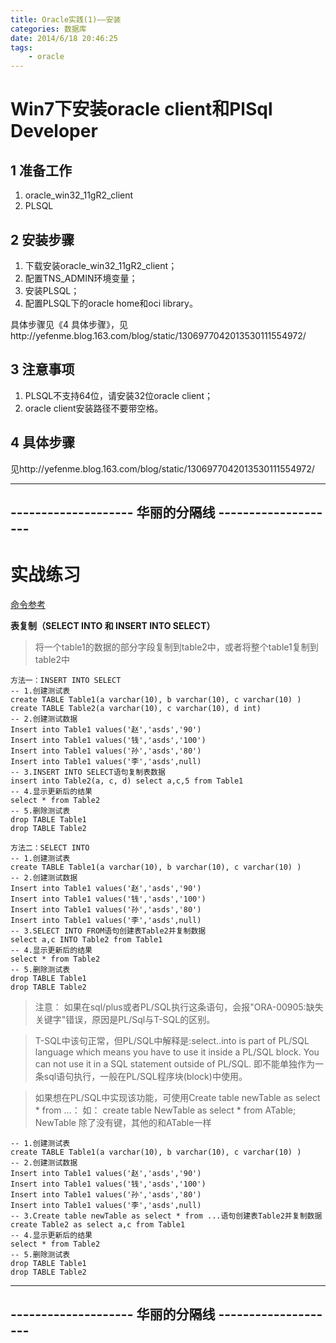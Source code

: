 ```yaml
---
title: Oracle实践(1)——安装
categories: 数据库
date: 2014/6/18 20:46:25
tags:
	- oracle
---
```


# Win7下安装oracle client和PlSql Developer

## 1 准备工作

1. oracle_win32_11gR2_client
2. PLSQL

## 2 安装步骤

1. 下载安装oracle_win32_11gR2_client；
2. 配置TNS_ADMIN环境变量；
3. 安装PLSQL；
4. 配置PLSQL下的oracle home和oci library。

具体步骤见《4 具体步骤》，见http://yefenme.blog.163.com/blog/static/1306977042013530111554972/

## 3 注意事项

1. PLSQL不支持64位，请安装32位oracle client；
2. oracle client安装路径不要带空格。

## 4 具体步骤

见http://yefenme.blog.163.com/blog/static/1306977042013530111554972/

---------
-------------------- 华丽的分隔线 --------------------
---------


# 实战练习

[命令参考](http://www.w3school.com.cn/sql/sql_select.asp)



**表复制（SELECT INTO 和 INSERT INTO SELECT）**

> 将一个table1的数据的部分字段复制到table2中，或者将整个table1复制到table2中

	方法一：INSERT INTO SELECT
	-- 1.创建测试表
	create TABLE Table1(a varchar(10), b varchar(10), c varchar(10) )
	create TABLE Table2(a varchar(10), c varchar(10), d int)
	-- 2.创建测试数据
	Insert into Table1 values('赵','asds','90')  
    Insert into Table1 values('钱','asds','100')  
    Insert into Table1 values('孙','asds','80')  
    Insert into Table1 values('李','asds',null) 
    -- 3.INSERT INTO SELECT语句复制表数据
	insert into Table2(a, c, d) select a,c,5 from Table1
	-- 4.显示更新后的结果  
    select * from Table2
    -- 5.删除测试表  
    drop TABLE Table1  
    drop TABLE Table2
	
	方法二：SELECT INTO
	-- 1.创建测试表
	create TABLE Table1(a varchar(10), b varchar(10), c varchar(10) )
	-- 2.创建测试数据
	Insert into Table1 values('赵','asds','90')  
    Insert into Table1 values('钱','asds','100')  
    Insert into Table1 values('孙','asds','80')  
    Insert into Table1 values('李','asds',null) 
	-- 3.SELECT INTO FROM语句创建表Table2并复制数据  
    select a,c INTO Table2 from Table1 
	-- 4.显示更新后的结果  
    select * from Table2
    -- 5.删除测试表  
    drop TABLE Table1  
    drop TABLE Table2

> 注意：
如果在sql/plus或者PL/SQL执行这条语句，会报"ORA-00905:缺失关键字"错误，原因是PL/Sql与T-SQL的区别。

> T-SQL中该句正常，但PL/SQL中解释是:select..into is part of PL/SQL language which means you have to use it inside a PL/SQL block. You can not use it in a SQL statement outside of PL/SQL.
即不能单独作为一条sql语句执行，一般在PL/SQL程序块(block)中使用。

> 如果想在PL/SQL中实现该功能，可使用Create table newTable as select * from ...：
如： create table NewTable as select * from ATable;
NewTable 除了没有键，其他的和ATable一样

	-- 1.创建测试表
	create TABLE Table1(a varchar(10), b varchar(10), c varchar(10) )
	-- 2.创建测试数据
	Insert into Table1 values('赵','asds','90')  
    Insert into Table1 values('钱','asds','100')  
    Insert into Table1 values('孙','asds','80')  
    Insert into Table1 values('李','asds',null) 
	-- 3.Create table newTable as select * from ...语句创建表Table2并复制数据  
    create Table2 as select a,c from Table1 
	-- 4.显示更新后的结果  
    select * from Table2
    -- 5.删除测试表  
    drop TABLE Table1
    drop TABLE Table2

---------
-------------------- 华丽的分隔线 --------------------
---------